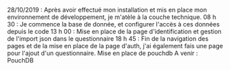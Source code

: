 28/10/2019 : Après avoir effectué mon installation et mis en place mon environnement de développement, je m'atèle à la couche technique. 
08 h 30 : Je commence la base de donnée, et configurer l'accès à ces données depuis le code 
13 h 00 : Mise en place de la page d'identification et gestion de l'import json dans le questionnaire
18 h 45 : Fin de la navigation des pages et de la mise en place de la page d'auth, j'ai également fais une page pour l'ajout d'un questionnaire. Mise en place de pouchdb
A venir : PouchDB 